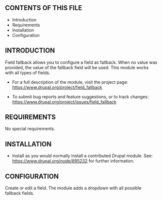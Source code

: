 CONTENTS OF THIS FILE
---------------------

 * Introduction
 * Requirements
 * Installation
 * Configuration


INTRODUCTION
------------

Field fallback allows you to configure a field as fallback.
When no value was provided, the value of the fallback field
will be used. This module works with all types of fields.

 * For a full description of the module, visit the project page:
   https://www.drupal.org/project/field_fallback

 * To submit bug reports and feature suggestions, or to track changes:
   https://www.drupal.org/project/issues/field_fallback


REQUIREMENTS
------------

No special requirements.


INSTALLATION
------------

 * Install as you would normally install a contributed Drupal module.
   See: https://www.drupal.org/node/895232 for further information.


CONFIGURATION
-------------

Create or edit a field. The module adds a dropdown with all possible
fallback fields.
